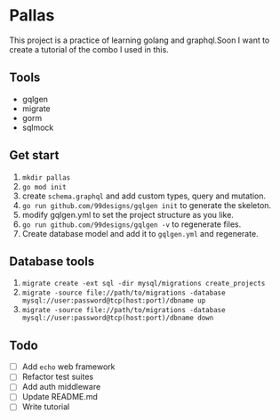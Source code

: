 # Pallas
This project is a practice of learning golang and graphql.Soon I want to create a tutorial of the combo I used in this.

## Tools
- gqlgen
- migrate
- gorm
- sqlmock
 
## Get start
1. `mkdir pallas`
2. `go mod init`
3. create `schema.graphql` and add custom types, query and mutation.
4. `go run github.com/99designs/gqlgen init` to generate the skeleton.
5. modify gqlgen.yml to set the project structure as you like.
6. `go run github.com/99designs/gqlgen -v` to regenerate files.
7. Create database model and add it to `gqlgen.yml` and regenerate.

## Database tools
1. `migrate create -ext sql -dir mysql/migrations create_projects`
2. `migrate -source file://path/to/migrations -database mysql://user:password@tcp(host:port)/dbname up`
3. `migrate -source file://path/to/migrations -database mysql://user:password@tcp(host:port)/dbname down`

## Todo
- [ ] Add `echo` web framework
- [ ] Refactor test suites
- [ ] Add auth middleware
- [ ] Update README.md
- [ ] Write tutorial